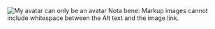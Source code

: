 ![My avatar can only be an avatar](https://static.wikia.nocookie.net/warhammer40k/images/4/41/Avatar_of_Khaine_battle.jpg)
Nota bene: Markup images cannot include whitespace between the Alt text and the image link.
